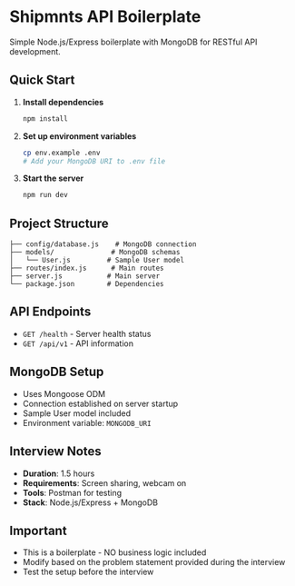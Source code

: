 # Shipmnts API Boilerplate

Simple Node.js/Express boilerplate with MongoDB for RESTful API development.

## Quick Start

1. **Install dependencies**
   ```bash
   npm install
   ```

2. **Set up environment variables**
   ```bash
   cp env.example .env
   # Add your MongoDB URI to .env file
   ```

3. **Start the server**
   ```bash
   npm run dev
   ```

## Project Structure

```
├── config/database.js    # MongoDB connection
├── models/              # MongoDB schemas
│   └── User.js         # Sample User model
├── routes/index.js      # Main routes
├── server.js           # Main server
└── package.json        # Dependencies
```

## API Endpoints

- `GET /health` - Server health status
- `GET /api/v1` - API information

## MongoDB Setup

- Uses Mongoose ODM
- Connection established on server startup
- Sample User model included
- Environment variable: `MONGODB_URI`

## Interview Notes

- **Duration**: 1.5 hours
- **Requirements**: Screen sharing, webcam on
- **Tools**: Postman for testing
- **Stack**: Node.js/Express + MongoDB

## Important

- This is a boilerplate - NO business logic included
- Modify based on the problem statement provided during the interview
- Test the setup before the interview 